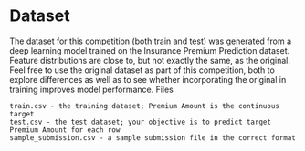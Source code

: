 # Dataset

The dataset for this competition (both train and test) was generated from a deep learning model trained on the Insurance Premium Prediction dataset. Feature distributions are close to, but not exactly the same, as the original. Feel free to use the original dataset as part of this competition, both to explore differences as well as to see whether incorporating the original in training improves model performance.
Files

    train.csv - the training dataset; Premium Amount is the continuous target
    test.csv - the test dataset; your objective is to predict target Premium Amount for each row
    sample_submission.csv - a sample submission file in the correct format
